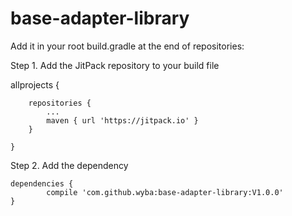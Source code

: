 # base-adapter-library

Add it in your root build.gradle at the end of repositories:

Step 1. Add the JitPack repository to your build file

allprojects {

		repositories {
			...
			maven { url 'https://jitpack.io' }
		}

	}


Step 2. Add the dependency

	dependencies {
	        compile 'com.github.wyba:base-adapter-library:V1.0.0'
	}